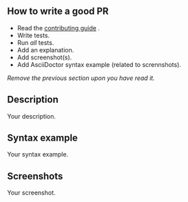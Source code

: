 ## How to write a good PR

- Read the [contributing guide](https://github.com/asciidoctor/atom-language-asciidoc/blob/master/CONTRIBUTING.adoc) .
- Write tests.
- Run *all* tests.
- Add an explanation.
- Add screenshot(s).
- Add AsciiDoctor syntax example (related to scrennshots).

*Remove the previous section upon you have read it.*

## Description

Your description.

## Syntax example

Your syntax example.

## Screenshots

Your screenshot.
